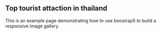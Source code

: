 Top tourist attaction in thailand
---------------------------------
This is an example page demonstrating how to use boostrap5 to build a responsive image gallery.

<img class ="img-fluid img-thumbnail" src ="" alt="">